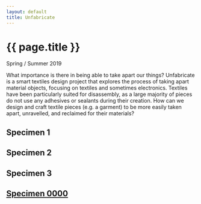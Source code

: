 ```yaml
---
layout: default
title: Unfabricate
---
```


# {{ page.title }}

Spring / Summer 2019

What importance is there in being able to take apart our things? Unfabricate is a smart textiles design project that explores the process of taking apart material objects, focusing on textiles and sometimes electronics. Textiles have been particularly suited for disassembly, as a large majority of pieces do not use any adhesives or sealants during their creation. How can we design and craft textile pieces (e.g. a garment) to be more easily taken apart, unravelled, and reclaimed for their materials?

## Specimen 1

## Specimen 2

## Specimen 3

## [Specimen 0000](./electronic_0000)

